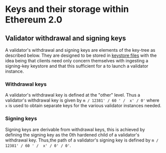 # Keys and their storage within Ethereum 2.0

## Validator withdrawal and signing keys

A validator's withdrawal and signing keys are elements of the key-tree as described below. They are designed to be stored in [keystore files](./eth2.md) with the idea being that clients need only concern themselves with ingesting a signing-key keystore and that this sufficient for a to launch a validator instance.

### Withdrawal keys

A validator's withdrawal key is defined at the "other" level. Thus a validator's withdrawal key is given by `m / 12381' / 60 ' /  x' / 0'` where `x` is used to obtain separate keys for the various validator instances needed.

### Signing keys

Signing keys are derivable from withdrawal keys, this is achieved by defining the signing key as the 0th hardened child of a validator's withdrawal key. Thus,the path of a validator's signing key is defined by `m / 12381' / 60 ' /  x' / 0' / 0'`.
